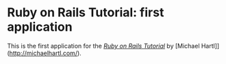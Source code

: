# Ruby on Rails Tutorial: first application

This is the first application for the [*Ruby on Rails Tutorial*](http://railstutorial.org/) 
by [Michael Hartl]](http://michaelhartl.com/).